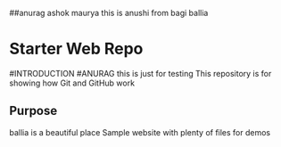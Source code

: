 ##anurag ashok maurya
this is anushi
from bagi ballia
# Starter Web Repo
#INTRODUCTION
#ANURAG
this is just for testing
This repository is for showing how Git and GitHub work

## Purpose
ballia is a beautiful place
Sample website with plenty of files for demos